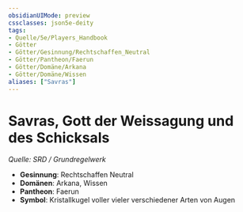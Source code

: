 ```yaml
---
obsidianUIMode: preview
cssclasses: json5e-deity
tags:
- Quelle/5e/Players_Handbook
- Götter
- Götter/Gesinnung/Rechtschaffen_Neutral
- Götter/Pantheon/Faerun
- Götter/Domäne/Arkana
- Götter/Domäne/Wissen
aliases: ["Savras"]
---
```

# Savras, Gott der Weissagung und des Schicksals
*Quelle: SRD / Grundregelwerk* 

- **Gesinnung**: Rechtschaffen Neutral
- **Domänen**: Arkana, Wissen
- **Pantheon**: Faerun
- **Symbol**: Kristallkugel voller vieler verschiedener Arten von Augen